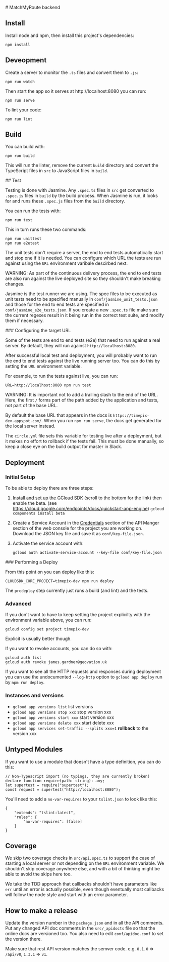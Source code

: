 # MatchMyRoute backend

## Install

Install node and npm, then install this project's dependencies:

```
npm install
```

## Deveopment

Create a server to monitor the `.ts` files and convert them to `.js`:

```
npm run watch
```

Then start the app so it serves at http://localhost:8080 you can run:

```
npm run serve
```

To lint your code:

```
npm run lint
```

## Build

You can build with:

```
npm run build
```

This will run the linter, remove the current `build` directory and convert the
TypeScript files in `src` to JavaScript files in `build`.

## Test

Testing is done with Jasmine. Any `.spec.ts` files in `src` get converted to
`.spec.js` files in `build` by the build process. When Jasmine is run, it looks
for and runs these `.spec.js` files from the `build` directory.

You can run the tests with:

```
npm run test
```

This in turn runs these two commands:

```
npm run unittest
npm run e2etest
```

The unit tests don't require a server, the end to end tests automatically start
and stop one if it is needed. You can configure which URL the tests are run
against using the `URL` environment varibale descirbed next.

WARNING: As part of the continuous delivery process, the end to end tests are
also run against the live deployed site so they shouldn't make breaking
changes.

Jasmine is the test runner we are using. The spec files to be executed as unit
tests need to be specified manually in `conf/jasmine_unit_tests.json`
and those for the end to end tests are specified in
`conf/jasmine_e2e_tests.json`. If you create a new `.spec.ts` file make
sure the current regexes result in it being run in the correct test suite, and
modify them if necessary.


### Configuring the target URL

Some of the tests are end to end tests (e2e) that need to run against a real
server. By default, they will run against `http://localhost:8080`.

After successful local test and deployment, you will probably want to run the
end to end tests against the live running server too. You can do this by
setting the `URL` environment variable.

For example, to run the tests against live, you can run:

```
URL=http://localhost:8080 npm run test
```

WARNING: It is important not to add a trailing slash to the end of the URL.
Here, the first `/` forms part of the path added by the application and tests,
not part of the base URL.

By default the base URL that appears in the docs is
`https://timepix-dev.appspot.com/`. When you run `npm run
serve`, the docs get generated for the local server instead.

The `circle.yml` file sets this variable for testing live after a deployment,
but it makes no effort to rollback if the tests fail. This must be done
manually, so keep a close eye on the build output for master in Slack.

## Deployment

### Initial Setup

To be able to deploy there are three steps:

1. [Install and set up the GCloud SDK](https://cloud.google.com/sdk/) (scroll
   to the bottom for the link)
   then enable the beta. (see https://cloud.google.com/endpoints/docs/quickstart-app-engine)
   ```gcloud components install beta```

2. Create a Service Account in the
   [Credentials](https://console.cloud.google.com/apis/credentials?project=timepix-dev)
   section of the API Manger section of the web console for the project you are
   working on. Download the JSON key file and save it as `conf/key-file.json`.

3. Activate the service account with:

   ```
   gcloud auth activate-service-account --key-file conf/key-file.json
   ```

### Performing a Deploy

From this point on you can deploy like this:

```
CLOUDSDK_CORE_PROJECT=timepix-dev npm run deploy
```

The `predeploy` step currently just runs a build (and lint) and the tests.

### Advanced

If you don't want to have to keep setting the project explicilty with the
environment variable above, you can run:

```
gcloud config set project timepix-dev
```

Explicit is usually better though.

If you want to revoke accounts, you can do so with:

```
gcloud auth list
gcloud auth revoke james.gardner@geovation.uk
```

If you want to see all the HTTP requests and responses during deployment you
can use the undocumented `--log-http` option to `gcloud app deploy` run by `npm
run deploy`.

### Instances and versions

* ```gcloud app versions list``` list versions
* ```gcloud app versions stop xxx``` stop version xxx
* ```gcloud app versions start xxx``` start version xxx
* ```gcloud app versions delete xxx``` start delete xxx
* ```gcloud app services set-traffic --splits xxx=1``` **rollback** to the version xxx

## Untyped Modules

If you want to use a module that doesn't have a type definition, you can do this:

```
// Non-Typescript import (no typings, they are currently broken)
declare function require(path: string): any;
let supertest = require("supertest");
const request = supertest("http://localhost:8080");
```

You'll need to add a `no-var-requires` to your `tslint.json` to look like this:

```
{
    "extends": "tslint:latest",
    "rules": {
        "no-var-requires": [false]
    }
}
```

## Coverage

We skip two coverage checks in `src/api.spec.ts` to support the case of
starting a local server or not depending on the `URL` environment variable. We
shouldn't skip coverage anywhere else, and with a bit of thinking might be able
to avoid the skips here too.

We take the TDD approach that callbacks shouldn't have parameters like `err`
until an error is actually possible, even though eventually most callbacks will
follow the node style and start with an error parameter.

## How to make a release

Update the version number in the `package.json` and in all the API comments.
Put any changed API doc comments in the `src/_apidocts` file so that the online
docs are versioned too. You also need to edit `conf/apidoc.conf` to set the
version there.

Make sure that rest API version matches the semver code. e.g. `0.1.0` =>
`/api/v0`, `1.3.1` => `v1`.
